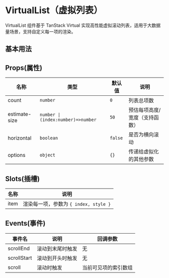 # VirtualList（虚拟列表）

VirtualList 组件基于 TanStack Virtual 实现高性能虚拟滚动列表，适用于大数据量场景，支持自定义每一项的渲染。

## 基本用法

<demo src="../examples/virtual-list/basic.vue"/>

## Props(属性)

| 名称 | 类型 | 默认值 | 说明 |
| --- | --- | --- | --- |
| count | `number` | `0` | 列表总项数 |
| estimate-size | `number \| (index:number)=>number` | `50` | 预估每项高度/宽度（支持函数） |
| horizontal | `boolean` | `false` | 是否为横向滚动 |
| options | `object` | `{}` | 传递给虚拟化的其他参数 |

## Slots(插槽)

| 名称 | 说明 |
| --- | --- |
| item | 渲染每一项，参数为 `{ index, style }` |

## Events(事件)

| 事件名 | 说明 | 回调参数 |
| --- | --- | --- |
| scrollEnd | 滚动到末尾时触发 | 无 |
| scrollStart | 滚动到开头时触发 | 无 |
| scroll | 滚动时触发 | 当前可见项的索引数组 |
